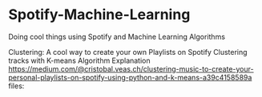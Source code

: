 # Spotify-Machine-Learning
Doing cool things using Spotify and Machine Learning Algorithms

Clustering:
A cool way to create your own  Playlists on Spotify Clustering tracks with K-means Algorithm
Explanation
https://medium.com/@cristobal.veas.ch/clustering-music-to-create-your-personal-playlists-on-spotify-using-python-and-k-means-a39c4158589a
files: 
